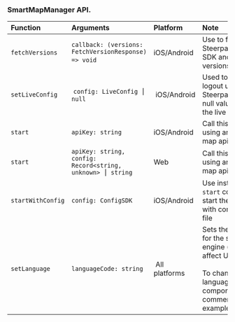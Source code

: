 ### SmartMapManager API.

| Function | Arguments | Platform | Note |
|:---|:---|:---|:------|
| `fetchVersions` | `callback: (versions: FetchVersionResponse) => void` | iOS/Android |Use to fetch Steerpath Smart SDK and Mapbox versions |
| `setLiveConfig` | `config: LiveConfig ⎮ null` | iOS/Android |Used to login or logout user from Steerpath LIVE. Use null value to stop the live service. |
| `start` | `apiKey: string` | iOS/Android |Call this before using any smart map api. |
| `start` | `apiKey: string, config: Record<string, unknown> ⎮ string` | Web |Call this before using any smart map api. |
| `startWithConfig` | `config: ConfigSDK` | iOS/Android | Use instead of plain `start` command to start the smart SDK with configuration file |
| `setLanguage` | `languageCode: string` | All platforms |Sets the language for the search engine (doesn't affect UI). <br/><br/>To change the language of the UI components, see comment in example/src/App.tsx |

